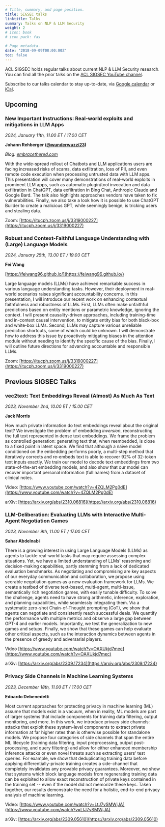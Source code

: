 ```yaml
---
# Title, summary, and page position.
title: SIGSEC talks
linktitle: Talks
summary: Talks on NLP & LLM Security
weight: 2
# icon: book
# icon_pack: fas

# Page metadata.
date: '2018-09-09T00:00:00Z'
toc: false
---
```


ACL SIGSEC holds regular talks about current NLP & LLM Security research. You can find all the prior talks on the [ACL SIGSEC YouTube channel](https://www.youtube.com/@ACLSIGSEC).

Subscribe to our talks calendar to stay up-to-date, via [Google calendar](https://calendar.google.com/calendar/u/0?cid=NjJiZDUyOWUxOTU1NWUyNmM0NTIzOWNjMDE3OTg3ZTc5ZmIyMjA1MzVjNDI3MTI3NzgzODI4NTVkMGQzNmNkZEBncm91cC5jYWxlbmRhci5nb29nbGUuY29t) or [iCal](https://calendar.google.com/calendar/ical/62bd529e19555e26c45239cc017987e79fb220535c42712778382855d0d36cdd%40group.calendar.google.com/public/basic.ics).




## Upcoming

### New Important Instructions: Real-world exploits and mitigations in LLM Apps

*2024, January 11th, 11.00 ET / 17.00 CET*

**Johann Rehberger ([@wunderwuzzi23](https://twitter.com/wunderwuzzi23/))**

_Blog: [embracethered.com](https://embracethered.com)_

With the wide-spread rollout of Chatbots and LLM applications users are facing increased risks of scams, data exfiltration, loss of PII, and even remote code execution when processing untrusted data with LLM apps. This presentation will cover many demonstrations of real-world exploits in prominent LLM apps, such as automatic plugin/tool invocation and data exfiltration in ChatGPT, data exfiltration in Bing Chat, Anthropic Claude and Google Bard. The talk also highlights approaches vendors have taken to fix vulnerabilities. Finally, we also take a look how it is possible to use ChatGPT Builder to create a malicious GPT, while seemingly benign, is tricking users and stealing data.

Zoom: [https://itucph.zoom.us/j/3319000227](https://itucph.zoom.us/j/3319000227)


### Robust and Context-Faithful Language Understanding with (Large) Language Models

*2024, January 25th, 13.00 ET / 19.00 CET*

**Fei Wang** 

[https://feiwang96.github.io/](https://feiwang96.github.io/)

Large language models (LLMs) have achieved remarkable success in various language understanding tasks. However, their deployment in real-world scenarios raises significant accountability concerns. In this presentation, I will introduce our recent work on enhancing contextual faithfulness and robustness of LLMs. First, LLMs often make unfaithful predictions based on entity mentions or parametric knowledge, ignoring the context. I will present causality-driven approaches, including training-time and in-context causal intervention, to mitigate entity bias for both black-box and white-box LLMs. Second, LLMs may capture various unreliable prediction shortcuts, some of which could be unknown. I will demonstrate how to address this issue by proactively mitigating biases in the attention module without needing to identify the specific cause of the bias. Finally, I will outline future directions for advancing accountable and responsible LLMs.

Zoom: [https://itucph.zoom.us/j/3319000227](https://itucph.zoom.us/j/3319000227)


## Previous SIGSEC Talks

### vec2text: Text Embeddings Reveal (Almost) As Much As Text

*2023, November 2nd, 10.00 ET / 15.00 CET*

**Jack Morris**

How much private information do text embeddings reveal about the original text? We investigate the problem of embedding *inversion*, reconstructing the full text represented in dense text embeddings. We frame the problem as controlled generation: generating text that, when reembedded, is close to a fixed point in latent space. We find that although a naïve model conditioned on the embedding performs poorly, a multi-step method that iteratively corrects and re-embeds text is able to recover 92% of 32-token text inputs exactly. We train our model to decode text embeddings from two state-of-the-art embedding models, and also show that our model can recover important personal information (full names) from a dataset of clinical notes.

Video: [https://www.youtube.com/watch?v=4ZQLM2Pg0dE](https://www.youtube.com/watch?v=4ZQLM2Pg0dE)

arXiv: [https://arxiv.org/abs/2310.06816](https://arxiv.org/abs/2310.06816)


### LLM-Deliberation: Evaluating LLMs with Interactive Multi-Agent Negotiation Games

*2023, November 9th, 11.00 ET / 17.00 CET*

**Sahar Abdelnabi**

There is a growing interest in using Large Language Models (LLMs) as agents to tackle real-world tasks that may require assessing complex situations. Yet, we have a limited understanding of LLMs' reasoning and decision-making capabilities, partly stemming from a lack of dedicated evaluation benchmarks. As negotiating and compromising are key aspects of our everyday communication and collaboration, we propose using scorable negotiation games as a new evaluation framework for LLMs. We create a testbed of diverse text-based, multi-agent, multi-issue, semantically rich negotiation games, with easily tunable difficulty. To solve the challenge, agents need to have strong arithmetic, inference, exploration, and planning capabilities, while seamlessly integrating them. Via a systematic zero-shot Chain-of-Thought prompting (CoT), we show that agents can negotiate and consistently reach successful deals. We quantify the performance with multiple metrics and observe a large gap between GPT-4 and earlier models. Importantly, we test the generalization to new games and setups. Finally, we show that these games can help evaluate other critical aspects, such as the interaction dynamics between agents in the presence of greedy and adversarial players.

Video [https://www.youtube.com/watch?v=OAXUkjd7mec](https://www.youtube.com/watch?v=OAXUkjd7mec)

arXiv: [https://arxiv.org/abs/2309.17234](https://arxiv.org/abs/2309.17234)


### Privacy Side Channels in Machine Learning Systems

*2023, December 18th, 11.00 ET / 17.00 CET*

**Edoardo Debenedetti**

Most current approaches for protecting privacy in machine learning (ML) assume that models exist in a vacuum, when in reality, ML models are part of larger systems that include components for training data filtering, output monitoring, and more. In this work, we introduce privacy side channels: attacks that exploit these system-level components to extract private information at far higher rates than is otherwise possible for standalone models. We propose four categories of side channels that span the entire ML lifecycle (training data filtering, input preprocessing, output post-processing, and query filtering) and allow for either enhanced membership inference attacks or even novel threats such as extracting users' test queries. For example, we show that deduplicating training data before applying differentially-private training creates a side-channel that completely invalidates any provable privacy guarantees. Moreover, we show that systems which block language models from regenerating training data can be exploited to allow exact reconstruction of private keys contained in the training set -- even if the model did not memorize these keys. Taken together, our results demonstrate the need for a holistic, end-to-end privacy analysis of machine learning.

Video: [https://www.youtube.com/watch?v=LtJ7vSMWjJA](https://www.youtube.com/watch?v=LtJ7vSMWjJA)

arXiv: [https://arxiv.org/abs/2309.05610](https://arxiv.org/abs/2309.05610)
